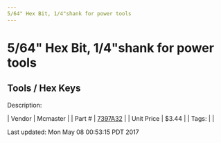 ```yaml
---
5/64" Hex Bit, 1/4"shank for power tools
---
```


# 5/64" Hex Bit, 1/4"shank for power tools
## Tools / Hex Keys
Description: 	 

| Vendor | Mcmaster | 
| Part # | [7397A32](https://www.mcmaster.com/#7397A32) | 
| Unit Price | $3.44 | 
| Tags: |  | 

Last updated: Mon May 08 00:53:15 PDT 2017